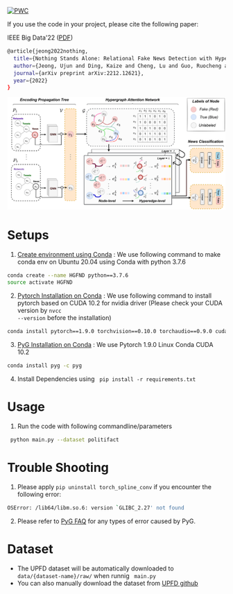 [![PWC](https://img.shields.io/endpoint.svg?url=https://paperswithcode.com/badge/nothing-stands-alone-relational-fake-news-2/graph-classification-on-upfd-pol)](https://paperswithcode.com/sota/graph-classification-on-upfd-pol?p=nothing-stands-alone-relational-fake-news-2)


If you use the code in your project, please cite the following paper:

IEEE Big Data'22 ([PDF](https://arxiv.org/abs/2212.12621))

```bash
@article{jeong2022nothing,
  title={Nothing Stands Alone: Relational Fake News Detection with Hypergraph Neural Networks},
  author={Jeong, Ujun and Ding, Kaize and Cheng, Lu and Guo, Ruocheng and Shu, Kai and Liu, Huan},
  journal={arXiv preprint arXiv:2212.12621},
  year={2022}
}
```

![Alt text](proposed_model.png?raw=true "Title")


# Setups
1. [Create environment using Conda](https://conda.io/projects/conda/en/latest/user-guide/tasks/manage-environments.html)
: We use following command to make conda env on Ubuntu 20.04 using Conda with python 3.7.6

```bash
conda create --name HGFND python==3.7.6
source activate HGFND
```
2. [Pytorch Installation on Conda](https://pytorch.org/)
: We use following command to install pytorch based on CUDA 10.2 for nvidia driver (Please check your CUDA version by <code>nvcc --version</code> before the installation)

```bash
conda install pytorch==1.9.0 torchvision==0.10.0 torchaudio==0.9.0 cudatoolkit=10.2 -c Pytorch
```

3. [PyG Installation on Conda](https://pytorch-geometric.readthedocs.io/en/latest/notes/installation.html)
: We use Pytorch 1.9.0 Linux Conda CUDA 10.2

```bash
conda install pyg -c pyg
```

4. Install Dependencies using <code> pip install -r requirements.txt </code>

# Usage
1. Run the code with following commandline/parameters
```bash
 python main.py --dataset politifact
```

# Trouble Shooting
1. Please apply <code>pip uninstall torch_spline_conv</code> if you encounter the following error:

```bash
OSError: /lib64/libm.so.6: version `GLIBC_2.27' not found
```

2. Please refer to [PyG FAQ](https://pytorch-geometric.readthedocs.io/en/latest/notes/installation.html#id1) for any types of error caused by PyG. 


# Dataset
- The UPFD dataset will be automatically downloaded to <code> data/{dataset-name}/raw/</code> when runnig <code> main.py </code>
- You can also manually download the dataset from [UPFD github](https://github.com/safe-graph/GNN-FakeNews)

